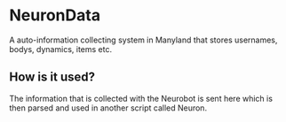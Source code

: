 <h1>NeuronData</h1>

<p>A auto-information collecting system in Manyland that stores usernames, bodys, dynamics, items etc.</p>

<h2>How is it used?</h2>

<p>The information that is collected with the Neurobot is sent here which is then parsed and used in another script called Neuron.</p>
